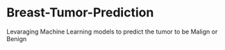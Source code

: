 # Breast-Tumor-Prediction
Levaraging Machine Learning models to predict the tumor to be Malign or Benign

